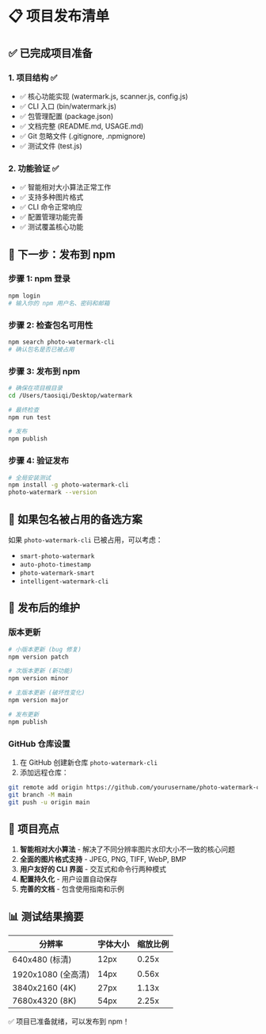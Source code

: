 # 📋 项目发布清单

## ✅ 已完成项目准备

### 1. 项目结构 ✅

- ✅ 核心功能实现 (watermark.js, scanner.js, config.js)
- ✅ CLI 入口 (bin/watermark.js)
- ✅ 包管理配置 (package.json)
- ✅ 文档完整 (README.md, USAGE.md)
- ✅ Git 忽略文件 (.gitignore, .npmignore)
- ✅ 测试文件 (test.js)

### 2. 功能验证 ✅

- ✅ 智能相对大小算法正常工作
- ✅ 支持多种图片格式
- ✅ CLI 命令正常响应
- ✅ 配置管理功能完善
- ✅ 测试覆盖核心功能

## 🚀 下一步：发布到 npm

### 步骤 1: npm 登录

```bash
npm login
# 输入你的 npm 用户名、密码和邮箱
```

### 步骤 2: 检查包名可用性

```bash
npm search photo-watermark-cli
# 确认包名是否已被占用
```

### 步骤 3: 发布到 npm

```bash
# 确保在项目根目录
cd /Users/taosiqi/Desktop/watermark

# 最终检查
npm run test

# 发布
npm publish
```

### 步骤 4: 验证发布

```bash
# 全局安装测试
npm install -g photo-watermark-cli
photo-watermark --version
```

## 🔧 如果包名被占用的备选方案

如果 `photo-watermark-cli` 已被占用，可以考虑：

- `smart-photo-watermark`
- `auto-photo-timestamp`
- `photo-watermark-smart`
- `intelligent-watermark-cli`

## 📝 发布后的维护

### 版本更新

```bash
# 小版本更新 (bug 修复)
npm version patch

# 次版本更新 (新功能)
npm version minor

# 主版本更新 (破坏性变化)
npm version major

# 发布更新
npm publish
```

### GitHub 仓库设置

1. 在 GitHub 创建新仓库 `photo-watermark-cli`
2. 添加远程仓库：

```bash
git remote add origin https://github.com/yourusername/photo-watermark-cli.git
git branch -M main
git push -u origin main
```

## 🎯 项目亮点

1. **智能相对大小算法** - 解决了不同分辨率图片水印大小不一致的核心问题
2. **全面的图片格式支持** - JPEG, PNG, TIFF, WebP, BMP
3. **用户友好的 CLI 界面** - 交互式和命令行两种模式
4. **配置持久化** - 用户设置自动保存
5. **完善的文档** - 包含使用指南和示例

## 📊 测试结果摘要

| 分辨率             | 字体大小 | 缩放比例 |
| ------------------ | -------- | -------- |
| 640x480 (标清)     | 12px     | 0.25x    |
| 1920x1080 (全高清) | 14px     | 0.56x    |
| 3840x2160 (4K)     | 27px     | 1.13x    |
| 7680x4320 (8K)     | 54px     | 2.25x    |

✅ 项目已准备就绪，可以发布到 npm！
